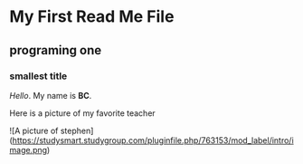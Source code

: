 # My First Read Me File
## programing one
### smallest title

*Hello*. My name is **BC**.

Here is a picture of my favorite teacher

![A picture of stephen]
(https://studysmart.studygroup.com/pluginfile.php/763153/mod_label/intro/image.png)
